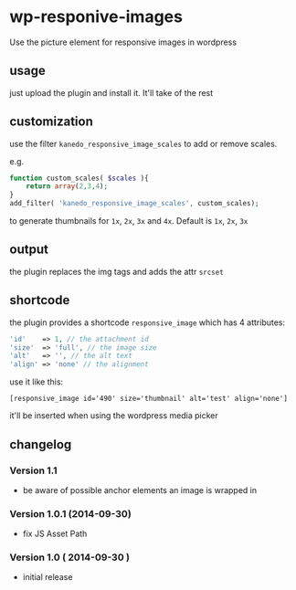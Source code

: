 wp-responive-images
===================

Use the picture element for responsive images in wordpress

## usage

just upload the plugin and install it. It'll take of the rest

## customization

use the filter `kanedo_responsive_image_scales` to add or remove scales.

e.g.
```php
function custom_scales( $scales ){
	return array(2,3,4);
}
add_filter( 'kanedo_responsive_image_scales', custom_scales);
```
to generate thumbnails for `1x`, `2x`, `3x` and `4x`. Default is `1x`, `2x`, `3x`

## output
the plugin replaces the img tags and adds the attr `srcset`

## shortcode

the plugin provides a shortcode `responsive_image` which has 4 attributes:
``` php
'id'    => 1, // the attachment id
'size' 	=> 'full', // the image size
'alt'	=> '', // the alt text
'align' => 'none' // the alignment
```

use it like this:
```
[responsive_image id='490' size='thumbnail' alt='test' align='none']
```

it'll be inserted when using the wordpress media picker

## changelog
### Version 1.1
- be aware of possible anchor elements an image is wrapped in

### Version 1.0.1 (2014-09-30)
- fix JS Asset Path

### Version 1.0 ( 2014-09-30 )
- initial release
